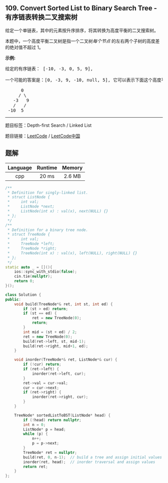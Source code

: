 ## 109. Convert Sorted List to Binary Search Tree - 有序链表转换二叉搜索树

<!--If you want to use the English description, use `question.content` instead-->

<p>给定一个单链表，其中的元素按升序排序，将其转换为高度平衡的二叉搜索树。</p>

<p>本题中，一个高度平衡二叉树是指一个二叉树<em>每个节点&nbsp;</em>的左右两个子树的高度差的绝对值不超过 1。</p>

<p><strong>示例:</strong></p>

<pre>给定的有序链表： [-10, -3, 0, 5, 9],

一个可能的答案是：[0, -3, 9, -10, null, 5], 它可以表示下面这个高度平衡二叉搜索树：

      0
     / \
   -3   9
   /   /
 -10  5
</pre>



-----

题目标签：Depth-first Search / Linked List

题目链接：[LeetCode](https://leetcode.com/problems/convert-sorted-list-to-binary-search-tree/description/)  /  [LeetCode中国](https://leetcode-cn.com/problems/convert-sorted-list-to-binary-search-tree/description/)

## 题解



| Language | Runtime | Memory |
|:---:|:---:|:---:|
| cpp  | 20  ms | 2.6 MB |

```cpp
/**
 * Definition for singly-linked list.
 * struct ListNode {
 *     int val;
 *     ListNode *next;
 *     ListNode(int x) : val(x), next(NULL) {}
 * };
 */
/**
 * Definition for a binary tree node.
 * struct TreeNode {
 *     int val;
 *     TreeNode *left;
 *     TreeNode *right;
 *     TreeNode(int x) : val(x), left(NULL), right(NULL) {}
 * };
 */
static auto _ = [](){
    ios::sync_with_stdio(false);
    cin.tie(nullptr);
    return 0;
}();

class Solution {
public:
    void build(TreeNode*& ret, int st, int ed) {
        if (st > ed) return;
        if (st == ed) {
            ret = new TreeNode(0);
            return;
        }
        int mid = (st + ed) / 2;
        ret = new TreeNode(0);
        build(ret->left, st, mid-1);
        build(ret->right, mid+1, ed);
    }

    void inorder(TreeNode*& ret, ListNode*& cur) {
        if (!cur) return;
        if (ret->left) {
            inorder(ret->left, cur);
        }
        ret->val = cur->val;
        cur = cur->next;
        if (ret->right) {
            inorder(ret->right, cur);
        }
    }

    TreeNode* sortedListToBST(ListNode* head) {
        if (!head) return nullptr;
        int n = 0;
        ListNode* p = head;
        while (p) {
            n++;
            p = p->next;
        }
        TreeNode* ret = nullptr;
        build(ret, 0, n-1);  // build a tree and assign initial values
        inorder(ret, head);  // inorder traversal and assign values
        return ret;
    }
};
```
